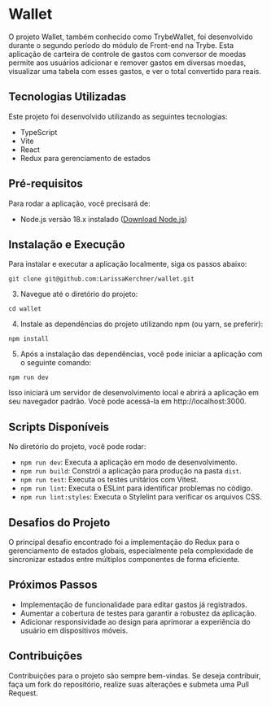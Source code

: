 # Wallet

O projeto Wallet, também conhecido como TrybeWallet, foi desenvolvido durante o segundo período do módulo de Front-end na Trybe. Esta aplicação de carteira de controle de gastos com conversor de moedas permite aos usuários adicionar e remover gastos em diversas moedas, visualizar uma tabela com esses gastos, e ver o total convertido para reais.

## Tecnologias Utilizadas

Este projeto foi desenvolvido utilizando as seguintes tecnologias:

- TypeScript
- Vite
- React
- Redux para gerenciamento de estados


## Pré-requisitos

Para rodar a aplicação, você precisará de:

- Node.js versão 18.x instalado ([Download Node.js](https://nodejs.org/))

## Instalação e Execução

Para instalar e executar a aplicação localmente, siga os passos abaixo:

```
git clone git@github.com:LarissaKerchner/wallet.git
```
3. Navegue até o diretório do projeto:
```
cd wallet
```
4. Instale as dependências do projeto utilizando npm (ou yarn, se preferir):
```
npm install
```
5. Após a instalação das dependências, você pode iniciar a aplicação com o seguinte comando:
```
npm run dev
```
Isso iniciará um servidor de desenvolvimento local e abrirá a aplicação em seu navegador padrão. Você pode acessá-la em http://localhost:3000.

## Scripts Disponíveis

No diretório do projeto, você pode rodar:

- `npm run dev`: Executa a aplicação em modo de desenvolvimento.
- `npm run build`: Constrói a aplicação para produção na pasta `dist`.
- `npm run test`: Executa os testes unitários com Vitest.
- `npm run lint`: Executa o ESLint para identificar problemas no código.
- `npm run lint:styles`: Executa o Stylelint para verificar os arquivos CSS.

## Desafios do Projeto

O principal desafio encontrado foi a implementação do Redux para o gerenciamento de estados globais, especialmente pela complexidade de sincronizar estados entre múltiplos componentes de forma eficiente.

## Próximos Passos

- Implementação de funcionalidade para editar gastos já registrados.
- Aumentar a cobertura de testes para garantir a robustez da aplicação.
- Adicionar responsividade ao design para aprimorar a experiência do usuário em dispositivos móveis.

## Contribuições

Contribuições para o projeto são sempre bem-vindas. Se deseja contribuir, faça um fork do repositório, realize suas alterações e submeta uma Pull Request.
